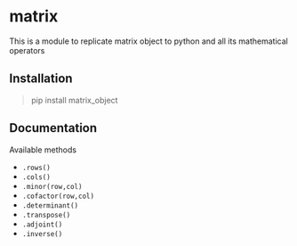 # matrix

This is a module to replicate matrix object to python and all its mathematical operators

## Installation

>pip install matrix_object

## Documentation

Available methods
-   `.rows()`
-   `.cols()`
-   `.minor(row,col)`
-   `.cofactor(row,col)`
-   `.determinant()`
-   `.transpose()`
-   `.adjoint()`
-   `.inverse()`

